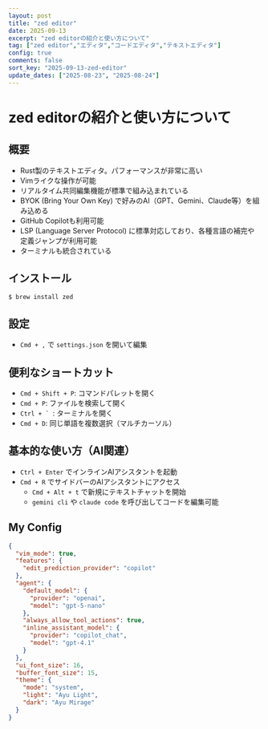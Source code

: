 ```yaml
---
layout: post
title: "zed editor"
date: 2025-09-13
excerpt: "zed editorの紹介と使い方について"
tag: ["zed editor","エディタ","コードエディタ","テキストエディタ"]
config: true
comments: false
sort_key: "2025-09-13-zed-editor"
update_dates: ["2025-08-23", "2025-08-24"]
---
```


# zed editorの紹介と使い方について

## 概要
 - Rust製のテキストエディタ。パフォーマンスが非常に高い
 - Vimライクな操作が可能
 - リアルタイム共同編集機能が標準で組み込まれている
 - BYOK (Bring Your Own Key) で好みのAI（GPT、Gemini、Claude等）を組み込める
 - GitHub Copilotも利用可能
 - LSP (Language Server Protocol) に標準対応しており、各種言語の補完や定義ジャンプが利用可能
 - ターミナルも統合されている

## インストール

```console
$ brew install zed
```

## 設定
 - `Cmd + ,` で `settings.json` を開いて編集

## 便利なショートカット
 - `Cmd + Shift + P`: コマンドパレットを開く
 - `Cmd + P`: ファイルを検索して開く
 - ``Ctrl + ` ``: ターミナルを開く
 - `Cmd + D`: 同じ単語を複数選択（マルチカーソル）

## 基本的な使い方（AI関連）
 - `Ctrl + Enter` でインラインAIアシスタントを起動
 - `Cmd + R` でサイドバーのAIアシスタントにアクセス
   - `Cmd + Alt + t` で新規にテキストチャットを開始
   - `gemini cli` や `claude code` を呼び出してコードを編集可能

## My Config

```json
{
  "vim_mode": true,
  "features": {
    "edit_prediction_provider": "copilot"
  },
  "agent": {
    "default_model": {
      "provider": "openai",
      "model": "gpt-5-nano"
    },
    "always_allow_tool_actions": true,
    "inline_assistant_model": {
      "provider": "copilot_chat",
      "model": "gpt-4.1"
    }
  },
  "ui_font_size": 16,
  "buffer_font_size": 15,
  "theme": {
    "mode": "system",
    "light": "Ayu Light",
    "dark": "Ayu Mirage"
  }
}
```
